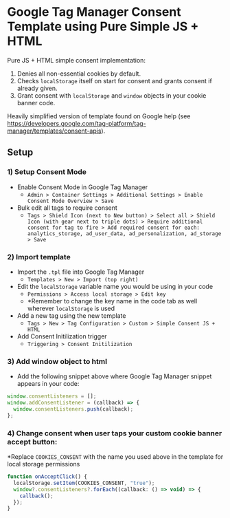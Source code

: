 # Google Tag Manager Consent Template using Pure Simple JS + HTML
Pure JS + HTML simple consent implementation:
1) Denies all non-essential cookies by default. 
2) Checks `localStorage` itself on start for consent and grants consent if already given.
3) Grant consent with `localStorage` and `window` objects in your cookie banner code.

Heavily simplified version of template found on Google  help (see https://developers.google.com/tag-platform/tag-manager/templates/consent-apis).

## Setup
### 1) Setup Consent Mode
- Enable Consent Mode in Google Tag Manager
  - `Admin > Container Settings > Additional Settings > Enable Consent Mode Overview > Save`
- Bulk edit all tags to require consent
  - `Tags > Shield Icon (next to New button) > Select all > Shield Icon (with gear next to triple dots) > Require additional consent for tag to fire > Add required consent for each: analytics_storage, ad_user_data, ad_personalization, ad_storage > Save`

### 2) Import template
- Import the `.tpl` file into Google Tag Manager
  - `Templates > New > Import (top right)`
- Edit the `localStorage` variable name you would be using in your code
  - `Permissions > Access local storage > Edit key`
  - *Remember to change the key name in the code tab as well wherever `localStorage` is used
- Add a new tag using the new template
  - `Tags > New > Tag Configuration > Custom > Simple Consent JS + HTML`
- Add Consent Initilization trigger
  - `Triggering > Consent Initilization`

### 3) Add window object to html
- Add the following snippet above where Google Tag Manager snippet appears in your code:
```js
window.consentListeners = [];
window.addConsentListener = (callback) => {
  window.consentListeners.push(callback);
};
```

### 4) Change consent when user taps your custom cookie banner accept button:
*Replace `COOKIES_CONSENT` with the name you used above in the template for local storage permissions
```js
function onAcceptClick() {
  localStorage.setItem(COOKIES_CONSENT, "true");
  window?.consentListeners?.forEach((callback: () => void) => {
    callback();
  });
}
```
